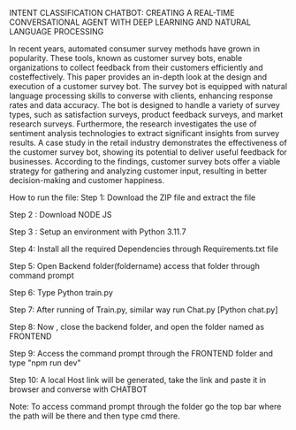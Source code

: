 INTENT CLASSIFICATION CHATBOT: CREATING A REAL-TIME CONVERSATIONAL AGENT WITH DEEP LEARNING AND NATURAL LANGUAGE PROCESSING

In recent years, automated consumer survey methods have grown in popularity. These tools, known as customer survey bots, enable organizations to collect feedback from their customers efficiently and costeffectively. This paper provides an in-depth look at the design and execution of a customer survey bot. The
survey bot is equipped with natural language processing skills to converse with clients, enhancing response rates and data accuracy. The bot is designed to handle a variety of survey types, such as satisfaction surveys, product feedback surveys, and market research surveys. Furthermore, the research investigates the use of sentiment analysis technologies to extract significant insights from survey results. A case study in the retail industry demonstrates the effectiveness of the customer survey bot, showing its potential to deliver useful feedback for businesses. According to the findings, customer survey bots offer a viable strategy for gathering and analyzing customer input, resulting in better decision-making and customer happiness.

How to run the file: 
Step 1: Download the ZIP file and extract the file 

Step 2 : Download NODE JS 

Step 3 : Setup an environment with Python 3.11.7

Step 4: Install all the required Dependencies through Requirements.txt file 

Step 5: Open Backend folder(foldername) access that folder through command prompt 

Step 6: Type Python train.py

Step 7: After running of Train.py, similar way run Chat.py [Python chat.py]

Step 8: Now , close the backend folder, and open the folder named as FRONTEND 

Step 9: Access the command prompt through the FRONTEND folder and type "npm run dev" 

Step 10: A local Host link will be generated, take the link and paste it in browser and converse with CHATBOT 


Note: To access command prompt through the folder go the top bar where the path will be there and then type cmd there. 
